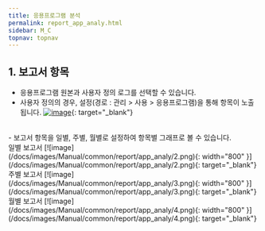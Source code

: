```yaml
---
title: 응용프로그램 분석
permalink: report_app_analy.html
sidebar: M_C
topnav: topnav
---
```


## 1. 보고서 항목
- 응용프로그램 원본과 사용자 정의 로그를 선택할 수 있습니다.
- 사용자 정의의 경우, 설정(경로 : 관리 > 사용 > 응용프로그램)을 통해 항목이 노출됩니다.
[![image](/docs/images/Manual/common/report/app_analy/1.png)](/docs/images/Manual/common/report/app_analy/1.png){: target="_blank"} 

<br />
- 보고서 항목을 일별, 주별, 월별로 설정하여 항목별 그래프로 볼 수 있습니다.

<br />
일별 보고서
[![image](/docs/images/Manual/common/report/app_analy/2.png){: width="800" }](/docs/images/Manual/common/report/app_analy/2.png){: target="_blank"} 

<br />
주별 보고서
[![image](/docs/images/Manual/common/report/app_analy/3.png){: width="800" }](/docs/images/Manual/common/report/app_analy/3.png){: target="_blank"} 

<br />
월별 보고서
[![image](/docs/images/Manual/common/report/app_analy/4.png){: width="800" }](/docs/images/Manual/common/report/app_analy/4.png){: target="_blank"} 

